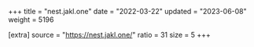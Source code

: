 +++
title = "nest.jakl.one"
date = "2022-03-22"
updated = "2023-06-08"
weight = 5196

[extra]
source = "https://nest.jakl.one/"
ratio = 31
size = 5
+++
